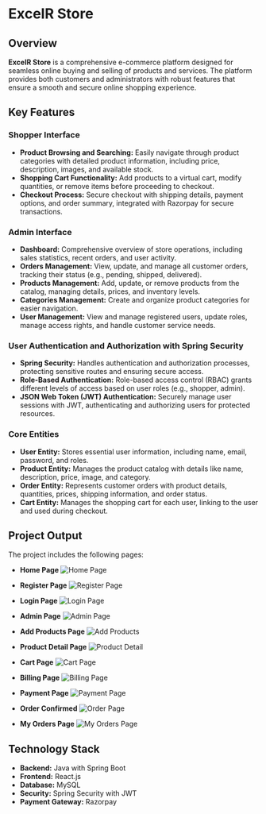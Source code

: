 # ExcelR Store

## Overview

**ExcelR Store** is a comprehensive e-commerce platform designed for seamless online buying and selling of products and services. The platform provides both customers and administrators with robust features that ensure a smooth and secure online shopping experience.

## Key Features

### Shopper Interface
- **Product Browsing and Searching:** Easily navigate through product categories with detailed product information, including price, description, images, and available stock.
- **Shopping Cart Functionality:** Add products to a virtual cart, modify quantities, or remove items before proceeding to checkout.
- **Checkout Process:** Secure checkout with shipping details, payment options, and order summary, integrated with Razorpay for secure transactions.

### Admin Interface
- **Dashboard:** Comprehensive overview of store operations, including sales statistics, recent orders, and user activity.
- **Orders Management:** View, update, and manage all customer orders, tracking their status (e.g., pending, shipped, delivered).
- **Products Management:** Add, update, or remove products from the catalog, managing details, prices, and inventory levels.
- **Categories Management:** Create and organize product categories for easier navigation.
- **User Management:** View and manage registered users, update roles, manage access rights, and handle customer service needs.

### User Authentication and Authorization with Spring Security
- **Spring Security:** Handles authentication and authorization processes, protecting sensitive routes and ensuring secure access.
- **Role-Based Authentication:** Role-based access control (RBAC) grants different levels of access based on user roles (e.g., shopper, admin).
- **JSON Web Token (JWT) Authentication:** Securely manage user sessions with JWT, authenticating and authorizing users for protected resources.

### Core Entities
- **User Entity:** Stores essential user information, including name, email, password, and roles.
- **Product Entity:** Manages the product catalog with details like name, description, price, image, and category.
- **Order Entity:** Represents customer orders with product details, quantities, prices, shipping information, and order status.
- **Cart Entity:** Manages the shopping cart for each user, linking to the user and used during checkout.

## Project Output

The project includes the following pages:

- **Home Page** ![Home Page](https://i.imgur.com/6RUoMJQ.png)


- **Register Page** ![Register Page](https://i.imgur.com/inF7pM6.png)

- **Login Page** ![Login Page](https://i.imgur.com/uoghuWe.jpg)

- **Admin Page** ![Admin Page](https://i.imgur.com/J8JYSfa.jpg)

- **Add Products Page** ![Add Products](https://i.imgur.com/p93IYL3.jpg)

- **Product Detail Page** ![Product Detail](https://i.imgur.com/zMe1cia.jpg)

- **Cart Page** ![Cart Page](https://i.imgur.com/D3WRgzw.jpg)

- **Billing Page** ![Billing Page](https://i.imgur.com/6XnO75l.jpg)

- **Payment Page** ![Payment Page](https://i.imgur.com/mXebOiu.jpg)

- **Order Confirmed** ![Order Page](https://i.imgur.com/LI2qddR.jpg)

- **My Orders Page** ![My Orders Page](https://i.imgur.com/CSM5JgC.jpg)

## Technology Stack

- **Backend:** Java with Spring Boot
- **Frontend:** React.js
- **Database:** MySQL
- **Security:** Spring Security with JWT
- **Payment Gateway:** Razorpay

